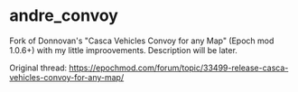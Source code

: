 # andre_convoy
Fork of Donnovan's "Casca Vehicles Convoy for any Map" (Epoch mod 1.0.6+) with my little improovements.
Description will be later.

Original thread:
https://epochmod.com/forum/topic/33499-release-casca-vehicles-convoy-for-any-map/
